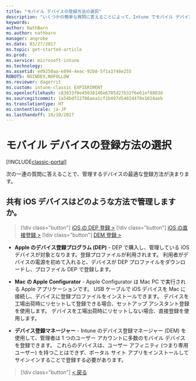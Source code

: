 ```yaml
---
title: "モバイル デバイスの登録方法の選択"
description: "いくつかの簡単な質問に答えることによって、Intune でモバイル デバイスを登録する方法を決定する"
keywords: 
author: NathBarn
ms.author: nathbarn
manager: angrobe
ms.date: 03/27/2017
ms.topic: get-started-article
ms.prod: 
ms.service: microsoft-intune
ms.technology: 
ms.assetid: ed9250aa-e894-4eac-92b8-5f1a3748e255
ROBOTS: NOINDEX,NOFOLLOW
ms.reviewer: dagerrit
ms.custom: intune-classic EXPIERIMENT
ms.openlocfilehash: c83833f0e45038146e6785d27b32f6e61ef8803d
ms.sourcegitcommit: 1a54bdf22786aea1cf1b497d54024470e1024aeb
ms.translationtype: HT
ms.contentlocale: ja-JP
ms.lasthandoff: 10/10/2017
---
```

# <a name="choose-how-to-enroll-mobile-devices"></a>モバイル デバイスの登録方法の選択

[!INCLUDE[classic-portal](../includes/classic-portal.md)]

次の一連の質問に答えることで、管理するデバイスの最適な登録方法が決まります。

## <a name="how-will-you-manage-shared-ios-devices"></a>**共有 iOS デバイスはどのような方法で管理しますか。**

> [!div class="button"]
[iOS の DEP 登録 >](/intune-classic/deploy-use/ios-device-enrollment-program-in-microsoft-intune)
> [!div class="button"]
[iOS の直接登録 >](/intune-classic/deploy-use/ios-direct-enrollment-in-microsoft-intune)
> [!div class="button"]
[DEM 登録 >](/intune-classic/deploy-use/enroll-corporate-owned-devices-with-the-device-enrollment-manager-in-microsoft-intune)

  - **Apple のデバイス登録プログラム (DEP)** - DEP で購入し、管理している iOS デバイスが対象となります。登録プロファイルが利用されます。 利用者がデバイスの電源を初めて入れると、デバイスが DEP プロファイルをダウンロードし、プロファイル DEP で登録します。

  - **Mac の Apple Configurator** - Apple Configurator は Mac PC で実行される Apple アプリケーションです。 USB ケーブルで iOS デバイスを Mac に接続し、デバイスに登録プロファイルをインストールできます。 デバイスを工場出荷時にリセットして登録できる場合、セットアップ アシスタント登録を使用します。 デバイスを工場出荷時にリセットしない場合、直接登録を使用します。

  - **デバイス登録マネージャー** - Intune のデバイス登録マネージャー (DEM) を使用して、管理者は 1 つのユーザー アカウントに多数のモバイル デバイスを登録できます。 これらのデバイスは、ユーザー アフィニティ (つまり専用ユーザー) を持つことはできず、ポータル サイト アプリをインストールしてサインインすることで登録する必要があります。

> [!div class="button"]
[< 戻る](choose-how-to-enroll-devices3.md)
